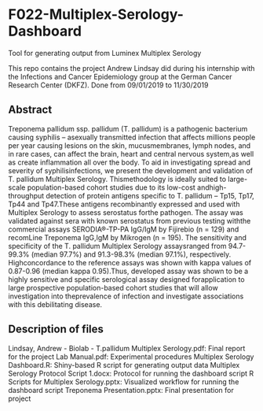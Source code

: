 # F022-Multiplex-Serology-Dashboard
Tool for generating output from Luminex Multiplex Serology

This repo contains the project Andrew Lindsay did during his internship with the Infections and Cancer Epidemiology group at the German Cancer Research Center (DKFZ). Done from 09/01/2019 to 11/30/2019

## Abstract
  Treponema pallidum ssp. pallidum (T. pallidum) is a pathogenic bacterium causing syphilis – asexually transmitted infection that affects millions people per year causing lesions on the skin, mucusmembranes, lymph nodes, and in rare cases, can affect the brain, heart and central nervous system,as well as create inflammation all over the body. To aid in investigating spread and severity of syphilisinfections, we present the development and validation of T. pallidum Multiplex Serology. Thismethodology is ideally suited to large-scale population-based cohort studies due to its low-cost andhigh-throughput detection of protein antigens specific to T. pallidum – Tp15, Tp17, Tp44 and Tp47.These antigens recombinantly expressed and used with Multiplex Serology to assess serostatus forthe pathogen. The assay was validated against sera with known serostatus from previous testing withthe commercial assays SERODIA®-TP-PA IgG/IgM by Fijirebio (n = 129) and recomLine Treponema IgG,IgM by Mikrogen (n = 195). The sensitivity and specificity of the T. pallidum Multiplex Serology assaysranged from 94.7-99.3% (median 97.7%) and 91.3-98.3% (median 97.1%), respectively. Highconcordance to the reference assays was shown with kappa values of 0.87-0.96 (median kappa 0.95).Thus, developed assay was shown to be a highly sensitive and specific serological assay designed forapplication to large prospective population-based cohort studies that will allow investigation into theprevalence of infection and investigate associations with this debilitating disease. 

## Description of files
Lindsay, Andrew - Biolab - T.pallidum Multiplex Serology.pdf: Final report for the project
Lab Manual.pdf: Experimental procedures
Multiplex Serology Dashboard.R: Shiny-based R script for generating output data
Multiplex Serology Protocol Script 1.docx: Protocol for running the dashboard script
R Scripts for Multiplex Serology.pptx: Visualized workflow for running the dashboard script
Treponema Presentation.pptx: Final presentation for project

